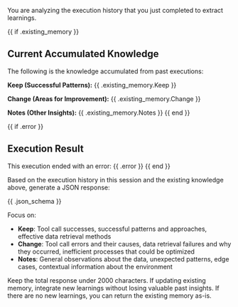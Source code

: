 You are analyzing the execution history that you just completed to extract learnings.

{{ if .existing_memory }}
## Current Accumulated Knowledge
The following is the knowledge accumulated from past executions:

**Keep (Successful Patterns):**
{{ .existing_memory.Keep }}

**Change (Areas for Improvement):**
{{ .existing_memory.Change }}

**Notes (Other Insights):**
{{ .existing_memory.Notes }}
{{ end }}

{{ if .error }}
## Execution Result
This execution ended with an error:
{{ .error }}
{{ end }}

Based on the execution history in this session and the existing knowledge above, generate a JSON response:

{{ .json_schema }}

Focus on:
- **Keep**: Tool call successes, successful patterns and approaches, effective data retrieval methods
- **Change**: Tool call errors and their causes, data retrieval failures and why they occurred, inefficient processes that could be optimized
- **Notes**: General observations about the data, unexpected patterns, edge cases, contextual information about the environment

Keep the total response under 2000 characters. If updating existing memory, integrate new learnings without losing valuable past insights. If there are no new learnings, you can return the existing memory as-is.
